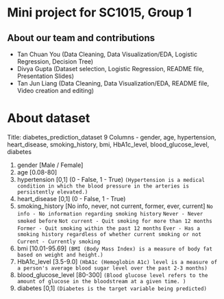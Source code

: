 # **Mini project for SC1015, Group 1**

## About our team and contributions
- Tan Chuan You (Data Cleaning, Data Visualization/EDA, Logistic Regression, Decision Tree)
- Divya Gupta (Dataset selection, Logistic Regression, README file, Presentation Slides)
- Tan Jun Liang (Data Cleaning, Data Visualization/EDA, README file, Video creation and editing)


# About dataset
Title: diabetes_prediction_dataset
9 Columns - gender, age, hypertension, heart_disease, smoking_history, bmi, HbA1c_level, blood_glucose_level, diabetes

1) gender [Male / Female]
2) age [0.08-80] 
3) hypertension [0,1] (0 - False, 1 - True)
    `(Hypertension is a medical condition in which the blood pressure in the arteries is persistently elevated.)`
4) heart_disease [0,1] (0 - False, 1 - True)
5) smoking_history [No info, never, not current, former, ever, current] 
    `No info - No information regarding smoking history`
    `Never - Never smoked before`
    `Not current - Quit smoking for more than 12 months`
    `Former - Quit smoking within the past 12 months`
    `Ever - Has a smoking history regardless of whether current smoking or not`
    `Current - Currently smoking`
6) bmi [10.01-95.69] 
    `(BMI (Body Mass Index) is a measure of body fat based on weight and height.)`
7) HbA1c_level [3.5-9.0] 
    `(HbA1c (Hemoglobin A1c) level is a measure of a person's average blood sugar level over the past 2-3 months)`
8) blood_glucose_level [80-300] 
    `(Blood glucose level refers to the amount of glucose in the bloodstream at a given time. )`
9) diabetes [0,1] 
    `(Diabetes is the target variable being predicted)`
    
  
